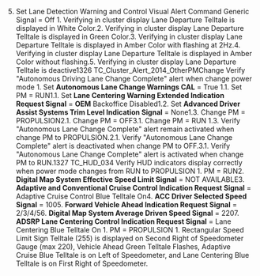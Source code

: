 5. Set Lane Detection Warning and Control Visual Alert Command Generic Signal = Off 1. Verifying in cluster display Lane Departure Telltale is displayed in White Color.2. Verifying in cluster display Lane Departure Telltale is displayed in Green Color.3. Verifying in cluster display Lane Departure Telltale is displayed in Amber Color with flashing at 2Hz.4. Verifying in cluster display Lane Departure Telltale is displayed in Amber Color without flashing.5. Verifying in cluster display Lane Departure Telltale is deactive1326 TC_Cluster_Alert_2014_OtherPMChange Verify "Autonomous Driving Lane Change Complete" alert when change power mode 1. Set **Autonomous Lane Change Warnings CAL** = True 1.1. Set PM = RUN1.1. Set **Lane Centering Warning Extended Indication Request Signal** = **OEM** Backoffice Disabled1.2. Set **Advanced Driver Assist Systems Trim Level Indication Signal** = None1.3. Change PM = PROPULSION2.1. Change PM = OFF3.1. Change PM = RUN 1.3. Verify "Autonomous Lane Change Complete" alert remain activated when change PM to PROPULSION.2.1. Verify "Autonomous Lane Change Complete" alert is deactivated when change PM to OFF.3.1. Verify "Autonomous Lane Change Complete" alert is activated when change PM to RUN.1327 TC_HUD_034 Verify HUD indicators display correctly when power mode changes from RUN to PROPULSION 1. PM = RUN2. **Digital Map System Effective Speed Limit Signal** = NOT AVAILABLE3. **Adaptive and Conventional Cruise Control Indication Request Signal** = Adaptive Cruise Control Blue Telltale On4. **ACC Driver Selected Speed Signal** = 1005. **Forward Vehicle Ahead Indication Request Signal** = 2/3/4/56. **Digital Map System Average Driven Speed Signal** = 2207. **ADSRP Lane Centering Control Indication Request Signal** = Lane Centering Blue Telltale On 1. PM = PROPULSION 1. Rectangular Speed Limit Sign Telltale (255) is displayed on Second Right of Speedometer Gauge (max 220), Vehicle Ahead Green Telltale Flashes, Adaptive Cruise Blue Telltale is on Left of Speedometer, and Lane Centering Blue Telltale is on First Right of Speedometer.